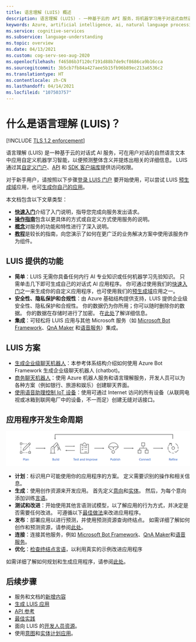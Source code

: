 ```yaml
---
title: 语言理解 (LUIS) 概述
description: 语言理解 (LUIS) - 一种基于云的 API 服务，将机器学习用于对话式自然语言，来预测含义和提取信息。
keywords: Azure, artificial intelligence, ai, natural language processing, nlp, natural language understanding, nlu, LUIS, conversational AI, ai chatbot, nlp ai, azure luis
ms.service: cognitive-services
ms.subservice: language-understanding
ms.topic: overview
ms.date: 04/13/2021
ms.custom: cog-serv-seo-aug-2020
ms.openlocfilehash: f46586b3f120cf191d88b7de9cf8686ca9b16cca
ms.sourcegitcommit: 3b5cb7fb84a427aee5b15fb96b89ec213a6536c2
ms.translationtype: HT
ms.contentlocale: zh-CN
ms.lasthandoff: 04/14/2021
ms.locfileid: "107503757"
---
```

# <a name="what-is-language-understanding-luis"></a>什么是语言理解 (LUIS)？

[!INCLUDE [TLS 1.2 enforcement](../../../includes/cognitive-services-tls-announcement.md)]

语言理解 (LUIS) 是一种基于云的对话式 AI 服务，可在用户对话的自然语言文本中应用自定义机器学习智能，以便预测整体含义并提炼出相关的详细信息。 LUIS 通过其[自定义门户](https://www.luis.ai)、[API][endpoint-apis] 和 [SDK 客户端库](client-libraries-rest-api.md)提供访问权限。

对于新手用户，请按照以下步骤[登录 LUIS 门户](sign-in-luis-portal.md "登录到 LUIS 门户") 要开始使用，可以尝试 LUIS [预生成域](luis-get-started-create-app.md)应用，也可[生成你自己的应用](get-started-portal-build-app.md)。

本文档包含以下文章类型：  

* [**快速入门**](luis-get-started-create-app.md)介绍了入门说明，指导您完成向服务发出请求。  
* [**操作指南**](luis-how-to-start-new-app.md)包含以更具体的方式或自定义方式使用服务的说明。  
* [**概念**](artificial-intelligence.md)对服务的功能和特性进行了深入说明。  
* [**教程**](tutorial-intents-only.md)是较长的指南，向您演示了如何在更广泛的业务解决方案中使用该服务作为组件。  

## <a name="what-does-luis-offer"></a>LUIS 提供的功能 

* **简单**：LUIS 无需你具备任何内行 AI 专业知识或任何机器学习先验知识。 只需单击几下即可生成自己的对话式 AI 应用程序。 你可通过使用我们的[快速入门](get-started-portal-build-app.md)之一来生成你的自定义应用程序，也可使用我们的[预生成域](luis-get-started-create-app.md)应用之一。
* **安全性、隐私保护和合规性**：由 Azure 基础结构提供支持，LUIS 提供企业级安全性、隐私保护和合规性。 你的数据仍为你所用；你可以随时删除你的数据。 你的数据在存储时进行了加密。 在[此处](https://azure.microsoft.com/support/legal/cognitive-services-compliance-and-privacy)了解详细信息。
* **集成**：可轻松将 LUIS 应用与其他 Microsoft 服务（如 [Microsoft Bot Framework](https://docs.microsoft.com/composer/tutorial/tutorial-luis)、[QnA Maker](../QnAMaker/choose-natural-language-processing-service.md) 和[语音服务](../Speech-Service/quickstarts/intent-recognition.md)）集成。


## <a name="luis-scenarios"></a>LUIS 方案
* [生成企业级聊天机器人](https://docs.microsoft.com/azure/architecture/reference-architectures/ai/conversational-bot)：本参考体系结构介绍如何使用 Azure Bot Framework 生成企业级聊天机器人 (chatbot)。
* [商务聊天机器人](https://docs.microsoft.com/azure/architecture/solution-ideas/articles/commerce-chatbot)：使用 Azure 机器人服务和语言理解服务，开发人员可以为各种方案（例如银行、旅游和娱乐）创建聊天界面。
* [使用语音助理控制 IoT 设备](https://docs.microsoft.com/azure/architecture/solution-ideas/articles/iot-controlling-devices-with-voice-assistant)：使用可通过 Internet 访问的所有设备（从联网电视或冰箱到联网电厂中的设备，不一而足）创建无缝对话接口。


## <a name="application-development-life-cycle"></a>应用程序开发生命周期

![LUIS 应用开发生命周期](./media/luis-overview/luis-dev-lifecycle.png "LUIS 应用程序开发生命周期")

-   **计划**：标识用户可能使用你的应用程序的方案。 定义需要识别的操作和相关信息。
-   **生成**：使用创作资源来开发应用。 首先定义[意向](luis-concept-intent.md)和[实体](luis-concept-entity-types.md)。 然后，为每个意向添加训练[言语](luis-concept-utterance.md)。 
-   **测试和改进**：开始使用其他言语测试模型，以了解应用的行为方式，并决定是否需要任何改进。 可遵循以下[最佳做法](luis-concept-best-practices.md)来改进应用程序。 
-   **发布**：部署应用以进行预测，并使用预测资源查询终结点。 如需详细了解如何创作和预测资源，请参阅[此处](luis-how-to-azure-subscription.md#luis-resources)。 
-   **连接**：连接其他服务，例如 [Microsoft Bot Framework](https://docs.microsoft.com/composer/tutorial/tutorial-luis)、[QnA Maker](../QnAMaker/choose-natural-language-processing-service.md)和[语音服务](../Speech-Service/quickstarts/intent-recognition.md)。 
-   **优化**：[检查终结点言语](luis-concept-review-endpoint-utterances.md)，以利用真实的示例改进应用程序

如需详细了解如何规划和生成应用程序，请参阅[此处](luis-how-plan-your-app.md)。

## <a name="next-steps"></a>后续步骤

* 服务和文档的[新增内容](whats-new.md "新变化")
* [生成 LUIS 应用](tutorial-intents-only.md)
* [API 参考][endpoint-apis]
* [最佳实践](luis-concept-best-practices.md)
* 面向 LUIS 的[开发人员资源](developer-reference-resource.md "开发人员资源")。
* 使用[意图](luis-concept-intent.md "意向")和[实体](luis-concept-entity-types.md "实体")[计划应用](luis-how-plan-your-app.md "规划应用")。

[bot-framework]: /bot-framework/
[flow]: /connectors/luis/
[authoring-apis]: https://go.microsoft.com/fwlink/?linkid=2092087
[endpoint-apis]: https://go.microsoft.com/fwlink/?linkid=2092356
[qnamaker]: https://qnamaker.ai/
